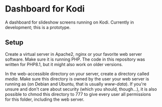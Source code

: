 # Dashboard for Kodi
A dashboard for slideshow screens running on Kodi. Currently in development; this is a prototype.

## Setup
Create a virtual server in Apache2, nginx or your favorite web server software. Make sure it is running PHP. The code in this repository was written for PHP8.1, but it might also work on older versions.

In the web-accessible directory on your server, create a directory called *media*. Make sure this directory is owned by the user your web server is running as (on Debian and Ubuntu, that is usually *www-data*). If you're unsure and don't care about security (which you should, though...), it is also possible to chmod this directory to 777 to give every user all permissions for this folder, including the web server.
